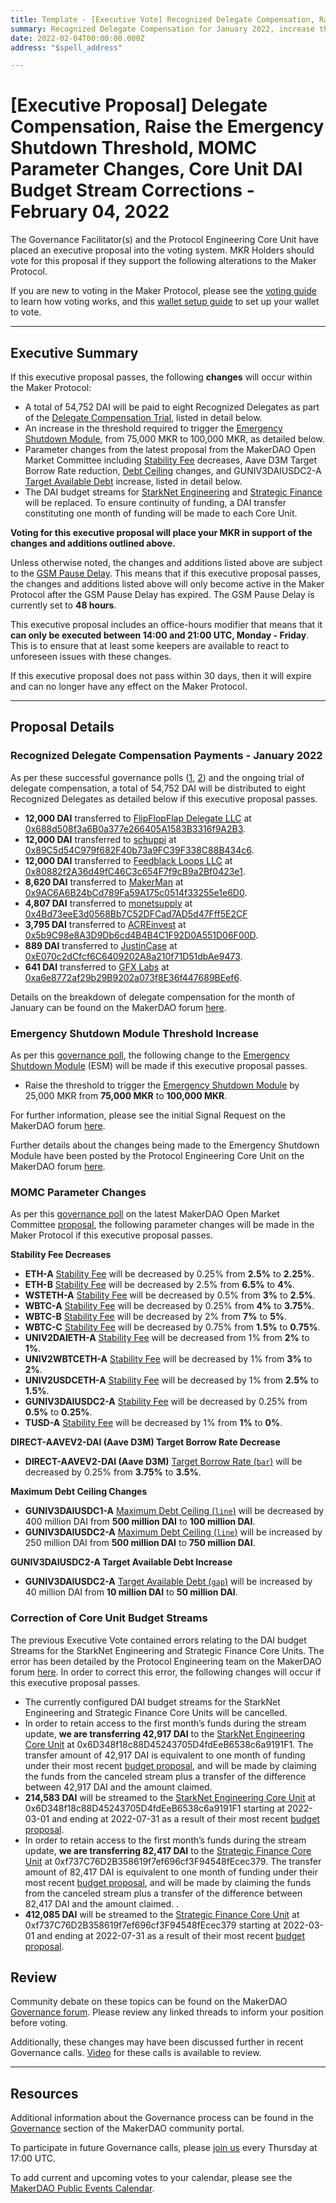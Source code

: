 ```yaml
---
title: Template - [Executive Vote] Recognized Delegate Compensation, Raise the Emergency Shutdown Threshold, MOMC Parameter Changes, Core Unit DAI Budget Stream Corrections - February 04, 2022
summary: Recognized Delegate Compensation for January 2022, increase the threshold to trigger the Emergency Shutdown Module, parameter changes from the latest MOMC proposal, correction of StarkNet Engineering and Strategic Finance DAI budget streams.
date: 2022-02-04T00:00:00.000Z
address: "$spell_address"

---
```

# [Executive Proposal] Delegate Compensation, Raise the Emergency Shutdown Threshold, MOMC Parameter Changes, Core Unit DAI Budget Stream Corrections - February 04, 2022

The Governance Facilitator(s) and the Protocol Engineering Core Unit have placed an executive proposal into the voting system. MKR Holders should vote for this proposal if they support the following alterations to the Maker Protocol.

If you are new to voting in the Maker Protocol, please see the [voting guide](https://community-development.makerdao.com/en/learn/governance/how-voting-works/) to learn how voting works, and this [wallet setup guide](https://community-development.makerdao.com/en/learn/governance/voting-setup/) to set up your wallet to vote.

---

## Executive Summary

If this executive proposal passes, the following **changes** will occur within the Maker Protocol:
- A total of 54,752 DAI will be paid to eight Recognized Delegates as part of the [Delegate Compensation Trial](https://forum.makerdao.com/t/signal-request-extend-the-delegate-compensation-trial/12686), listed in detail below.
- An increase in the threshold required to trigger the [Emergency Shutdown Module](https://makerdao.world/en/learn/governance/emergency-shutdown), from 75,000 MKR to 100,000 MKR, as detailed below.
- Parameter changes from the latest proposal from the MakerDAO Open Market Committee including [Stability Fee](https://manual.makerdao.com/parameter-index/vault-risk/param-stability-fee) decreases, Aave D3M Target Borrow Rate reduction, [Debt Ceiling](https://manual.makerdao.com/parameter-index/vault-risk/param-debt-ceiling) changes, and GUNIV3DAIUSDC2-A [Target Available Debt](https://manual.makerdao.com/module-index/module-dciam#target-available-debt-gap) increase, listed in detail below.
- The DAI budget streams for [StarkNet Engineering](https://mips.makerdao.com/mips/details/MIP39c2SP19) and [Strategic Finance](https://mips.makerdao.com/mips/details/MIP39c2SP27) will be replaced. To ensure continuity of funding, a DAI transfer constituting one month of funding will be made to each Core Unit.

**Voting for this executive proposal will place your MKR in support of the changes and additions outlined above.**

Unless otherwise noted, the changes and additions listed above are subject to the [GSM Pause Delay](https://manual.makerdao.com/parameter-index/core/param-gsm-pause-delay). This means that if this executive proposal passes, the changes and additions listed above will only become active in the Maker Protocol after the GSM Pause Delay has expired. The GSM Pause Delay is currently set to **48 hours**.

This executive proposal includes an office-hours modifier that means that it **can only be executed between 14:00 and 21:00 UTC, Monday - Friday**. This is to ensure that at least some keepers are available to react to unforeseen issues with these changes.

If this executive proposal does not pass within 30 days, then it will expire and can no longer have any effect on the Maker Protocol.

---

## Proposal Details

### Recognized Delegate Compensation Payments - January 2022

As per these successful governance polls ([1](https://vote.makerdao.com/polling/QmPCbBu3?network=mainnet), [2](https://vote.makerdao.com/polling/QmbvuhYH?network=mainnet#poll-detail)) and the ongoing trial of delegate compensation, a total of 54,752 DAI will be distributed to eight Recognized Delegates as detailed below if this executive proposal passes.

- **12,000 DAI** transferred to [FlipFlopFlap Delegate LLC](https://vote.makerdao.com/address/0xaf8aa6846539033eaf0c3ca4c9c7373e370e039b) at [0x688d508f3a6B0a377e266405A1583B3316f9A2B3](https://etherscan.io/address/0x688d508f3a6B0a377e266405A1583B3316f9A2B3).
- **12,000 DAI** transferred to [schuppi](https://vote.makerdao.com/address/0xb21e535fb349e4ef0520318acfe589e174b0126b) at [0x89C5d54C979f682F40b73a9FC39F338C88B434c6](https://etherscan.io/address/0x89C5d54C979f682F40b73a9FC39F338C88B434c6).
- **12,000 DAI** transferred to [Feedblack Loops LLC](https://vote.makerdao.com/address/0x845b36e1e4f41a361dd711bda8ea239bf191fe95) at [0x80882f2A36d49fC46C3c654F7f9cB9a2Bf0423e1](https://etherscan.io/address/0x80882f2A36d49fC46C3c654F7f9cB9a2Bf0423e1).
- **8,620 DAI** transferred to [MakerMan](https://vote.makerdao.com/address/0x22d5294a23d49294bf11d9db8beda36e104ad9b3) at [0x9AC6A6B24bCd789Fa59A175c0514f33255e1e6D0](https://etherscan.io/address/0x9AC6A6B24bCd789Fa59A175c0514f33255e1e6D0).
- **4,807 DAI** transferred to [monetsupply](https://vote.makerdao.com/address/0x45127ec92b58c3a89e89f63553073adcaf2f1f5f) at [0x4Bd73eeE3d0568Bb7C52DFCad7AD5d47Fff5E2CF](https://etherscan.io/address/0x4Bd73eeE3d0568Bb7C52DFCad7AD5d47Fff5E2CF)
- **3,795 DAI** transferred to [ACREinvest](https://vote.makerdao.com/address/0x4d3ac33ab1dd7b0f352b8e590fe8b62c4c39ead5) at [0x5b9C98e8A3D9Db6cd4B4B4C1F92D0A551D06F00D](https://etherscan.io/address/0x5b9C98e8A3D9Db6cd4B4B4C1F92D0A551D06F00D).
- **889 DAI** transferred to [JustinCase](https://vote.makerdao.com/address/0xcdb792c14391f7115ba77a7cd27f724fc9ea2091) at [0xE070c2dCfcf6C6409202A8a210f71D51dbAe9473](https://etherscan.io/address/0xE070c2dCfcf6C6409202A8a210f71D51dbAe9473).
- **641 DAI** transferred to [GFX Labs](https://vote.makerdao.com/address/0xf60d7a62c98f65480725255e831de531efe3fe14) at [0xa6e8772af29b29B9202a073f8E36f447689BEef6](https://etherscan.io/address/0xa6e8772af29b29B9202a073f8E36f447689BEef6).

Details on the breakdown of delegate compensation for the month of January can be found on the MakerDAO forum [here](https://forum.makerdao.com/t/recognized-delegate-compensation-breakdown-january-2022/13001).

### Emergency Shutdown Module Threshold Increase

As per this [governance poll](https://vote.makerdao.com/polling/QmQSVmrh), the following change to the [Emergency Shutdown Module](https://makerdao.world/en/learn/governance/emergency-shutdown) (ESM) will be made if this executive proposal passes.

- Raise the threshold to trigger the [Emergency Shutdown Module](https://makerdao.world/en/learn/governance/emergency-shutdown) by 25,000 MKR from **75,000 MKR** to **100,000 MKR**.

For further information, please see the initial Signal Request on the MakerDAO forum [here](https://forum.makerdao.com/t/signal-request-raise-threshold-for-emergency-shutdown-module/12208).

Further details about the changes being made to the Emergency Shutdown Module have been posted by the Protocol Engineering Core Unit on the MakerDAO forum [here](https://forum.makerdao.com/t/moving-the-esm-threshold-increase-to-next-week/12895).

### MOMC Parameter Changes

As per this [governance poll](https://vote.makerdao.com/polling/QmWReBMh) on the latest MakerDAO Open Market Committee [proposal](https://forum.makerdao.com/t/parameter-changes-proposal-ppg-omc-001-2022-01-27/12883), the following parameter changes will be made in the Maker Protocol if this executive proposal passes.

**Stability Fee Decreases**

* **ETH-A** [Stability Fee](https://manual.makerdao.com/parameter-index/vault-risk/param-stability-fee) will be decreased by 0.25% from **2.5%** to **2.25%**.
* **ETH-B** [Stability Fee](https://manual.makerdao.com/parameter-index/vault-risk/param-stability-fee) will be decreased by 2.5% from **6.5%** to **4%**.
* **WSTETH-A** [Stability Fee](https://manual.makerdao.com/parameter-index/vault-risk/param-stability-fee) will be decreased by 0.5% from **3%** to **2.5%**.
* **WBTC-A** [Stability Fee](https://manual.makerdao.com/parameter-index/vault-risk/param-stability-fee) will be decreased by 0.25% from **4%** to **3.75%**.
* **WBTC-B** [Stability Fee](https://manual.makerdao.com/parameter-index/vault-risk/param-stability-fee) will be decreased by 2% from **7%** to **5%**.
* **WBTC-C** [Stability Fee](https://manual.makerdao.com/parameter-index/vault-risk/param-stability-fee) will be decreased by 0.75% from **1.5%** to **0.75%**.
* **UNIV2DAIETH-A** [Stability Fee](https://manual.makerdao.com/parameter-index/vault-risk/param-stability-fee) will be decreased from 1% from **2%** to **1%**.
* **UNIV2WBTCETH-A** [Stability Fee](https://manual.makerdao.com/parameter-index/vault-risk/param-stability-fee) will be decreased by 1% from **3%** to **2%**.
* **UNIV2USDCETH-A** [Stability Fee](https://manual.makerdao.com/parameter-index/vault-risk/param-stability-fee) will be decreased by 1% from **2.5%** to **1.5%**.
* **GUNIV3DAIUSDC2-A** [Stability Fee](https://manual.makerdao.com/parameter-index/vault-risk/param-stability-fee) will be decreased by 0.25% from **0.5%** to **0.25%**.
* **TUSD-A** [Stability Fee](https://manual.makerdao.com/parameter-index/vault-risk/param-stability-fee) will be decreased by 1% from **1%** to **0%**.

**DIRECT-AAVEV2-DAI (Aave D3M) Target Borrow Rate Decrease**

* **DIRECT-AAVEV2-DAI (Aave D3M)** [Target Borrow Rate (`bar`)](https://github.com/makerdao/dss-direct-deposit#configuration) will be decreased by 0.25% from **3.75%** to **3.5%**.

**Maximum Debt Ceiling Changes**

* **GUNIV3DAIUSDC1-A** [Maximum Debt Ceiling (`line`)](https://manual.makerdao.com/module-index/module-dciam#maximum-debt-ceiling-line) will be decreased by 400 million DAI from **500 million DAI** to **100 million DAI**.
* **GUNIV3DAIUSDC2-A** [Maximum Debt Ceiling (`line`)](https://manual.makerdao.com/module-index/module-dciam#maximum-debt-ceiling-line) will be increased by 250 million DAI from **500 million DAI** to **750 million DAI**.

**GUNIV3DAIUSDC2-A Target Available Debt Increase**

* **GUNIV3DAIUSDC2-A** [Target Available Debt (`gap`)](https://manual.makerdao.com/module-index/module-dciam#target-available-debt-gap) will be increased by 40 million DAI from **10 million DAI** to **50 million DAI**.

### Correction of Core Unit Budget Streams

The previous Executive Vote contained errors relating to the DAI budget Streams for the StarkNet Engineering and Strategic Finance Core Units. The error has been detailed by the Protocol Engineering team on the MakerDAO forum [here](https://forum.makerdao.com/t/correction-to-last-weeks-executive/13022). In order to correct this error, the following changes will occur if this executive proposal passes.

* The currently configured DAI budget streams for the StarkNet Engineering and Strategic Finance Core Units will be cancelled.
* In order to retain access to the first month’s funds during the stream update, **we are transferring 42,917 DAI** to the [StarkNet Engineering Core Unit](https://mips.makerdao.com/mips/details/MIP39c2SP19) at 0x6D348f18c88D45243705D4fdEeB6538c6a9191F1. The transfer amount of 42,917 DAI is equivalent to one month of funding under their most recent [budget proposal](https://mips.makerdao.com/mips/details/MIP40c3SP47), and will be made by claiming the funds from the canceled stream plus a transfer of the difference between 42,917 DAI and the amount claimed. 
* **214,583 DAI** will be streamed to the [StarkNet Engineering Core Unit](https://mips.makerdao.com/mips/details/MIP39c2SP19) at 0x6D348f18c88D45243705D4fdEeB6538c6a9191F1 starting at 2022-03-01 and ending at 2022-07-31 as a result of their most recent [budget proposal](https://mips.makerdao.com/mips/details/MIP40c3SP47). 
* In order to retain access to the first month’s funds during the stream update, **we are transferring 82,417 DAI** to the [Strategic Finance Core Unit](https://mips.makerdao.com/mips/details/MIP39c2SP27) at 0xf737C76D2B358619f7ef696cf3F94548fEcec379. The transfer amount of 82,417 DAI is equivalent to one month of funding under their most recent [budget proposal](https://mips.makerdao.com/mips/details/MIP40c3SP46), and will be made by claiming the funds from the canceled stream plus a transfer of the difference between 82,417 DAI and the amount claimed. .
* **412,085 DAI** will be streamed to the [Strategic Finance Core Unit](https://mips.makerdao.com/mips/details/MIP39c2SP27) at 0xf737C76D2B358619f7ef696cf3F94548fEcec379 starting at 2022-03-01 and ending at 2022-07-31 as a result of their most recent [budget proposal](https://mips.makerdao.com/mips/details/MIP40c3SP46).

## Review

Community debate on these topics can be found on the MakerDAO [Governance forum](https://forum.makerdao.com/). Please review any linked threads to inform your position before voting.

Additionally, these changes may have been discussed further in recent Governance calls. [Video](https://www.youtube.com/playlist?list=PLLzkWCj8ywWNq5-90-Id6VPSsrk4OWVan) for these calls is available to review.

---

## Resources

Additional information about the Governance process can be found in the [Governance](https://community-development.makerdao.com/en/learn/governance) section of the MakerDAO community portal.

To participate in future Governance calls, please [join us](https://github.com/makerdao/community/tree/master/governance/governance-and-risk-meetings) every Thursday at 17:00 UTC.

To add current and upcoming votes to your calendar, please see the [MakerDAO Public Events Calendar](https://calendar.google.com/calendar/embed?src=makerdao.com_3efhm2ghipksegl009ktniomdk%40group.calendar.google.com&ctz=UTC&mode=week&showCalendars=0&showPrint=0).
